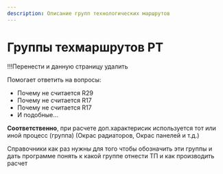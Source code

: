 ```yaml
---
description: Описание групп технологических маршрутов
---
```


# Группы техмаршрутов РТ

!!!Перенести и данную страницу удалить

Помогает ответить на вопросы:

* Почему не считается R29
* Почему не считается R17
* Почему не считается R17
* И подобные...

**Соответственно**, при расчете доп.характерисик используется тот или иной процесс (группа) (Окрас радиаторов, Окрас панелей и т.д.)

Справочники как раз нужны для того чтобы обозначить эти группы и дать программе понять к какой группе отнести ТП и как производить расчет
